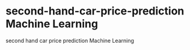 # second-hand-car-price-prediction Machine Learning
second hand car price prediction Machine Learning

